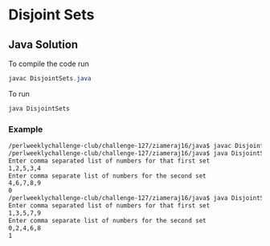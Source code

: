 # Disjoint Sets
## Java Solution

To compile the code run
```java
javac DisjointSets.java
```
To run
```java
java DisjointSets
```
### Example
```bash
/perlweeklychallenge-club/challenge-127/ziameraj16/java$ javac DisjointSets.java
/perlweeklychallenge-club/challenge-127/ziameraj16/java$ java DisjointSets
Enter comma separated list of numbers for that first set
1,2,5,3,4
Enter comma separate list of numbers for the second set
4,6,7,8,9
0
/perlweeklychallenge-club/challenge-127/ziameraj16/java$ java DisjointSets
Enter comma separated list of numbers for that first set
1,3,5,7,9
Enter comma separate list of numbers for the second set
0,2,4,6,8
1
```
